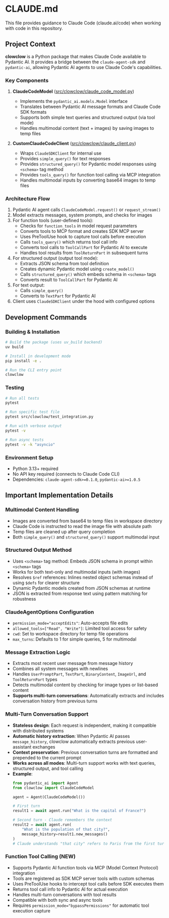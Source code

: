 # CLAUDE.md

This file provides guidance to Claude Code (claude.ai/code) when working with code in this repository.

## Project Context

**clowclow** is a Python package that makes Claude Code available to Pydantic AI. It provides a bridge between the `claude-agent-sdk` and `pydantic-ai`, allowing Pydantic AI agents to use Claude Code's capabilities.

### Key Components

1. **ClaudeCodeModel** ([src/clowclow/claude_code_model.py](src/clowclow/claude_code_model.py))
   - Implements the `pydantic_ai.models.Model` interface
   - Translates between Pydantic AI message formats and Claude Code SDK formats
   - Supports both simple text queries and structured output (via tool mode)
   - Handles multimodal content (text + images) by saving images to temp files

2. **CustomClaudeCodeClient** ([src/clowclow/claude_client.py](src/clowclow/claude_client.py))
   - Wraps `ClaudeSDKClient` for internal use
   - Provides `simple_query()` for text responses
   - Provides `structured_query()` for Pydantic model responses using `<schema>` tag method
   - Provides `tools_query()` for function tool calling via MCP integration
   - Handles multimodal inputs by converting base64 images to temp files

### Architecture Flow

1. Pydantic AI agent calls `ClaudeCodeModel.request()` or `request_stream()`
2. Model extracts messages, system prompts, and checks for images
3. For function tools (user-defined tools):
   - Checks for `function_tools` in model request parameters
   - Converts tools to MCP format and creates SDK MCP server
   - Uses PreToolUse hook to capture tool calls before execution
   - Calls `tools_query()` which returns tool call info
   - Converts tool calls to `ToolCallPart` for Pydantic AI to execute
   - Handles tool results from `ToolReturnPart` in subsequent turns
4. For structured output (output tool mode):
   - Extracts JSON schema from tool definition
   - Creates dynamic Pydantic model using `create_model()`
   - Calls `structured_query()` which embeds schema in `<schema>` tags
   - Converts result to `ToolCallPart` for Pydantic AI
5. For text output:
   - Calls `simple_query()`
   - Converts to `TextPart` for Pydantic AI
6. Client uses `ClaudeSDKClient` under the hood with configured options

## Development Commands

### Building & Installation
```bash
# Build the package (uses uv_build backend)
uv build

# Install in development mode
pip install -e .

# Run the CLI entry point
clowclow
```

### Testing
```bash
# Run all tests
pytest

# Run specific test file
pytest src/clowclow/test_integration.py

# Run with verbose output
pytest -v

# Run async tests
pytest -v -k "asyncio"
```

### Environment Setup
- Python 3.13+ required
- No API key required (connects to Claude Code CLI)
- Dependencies: `claude-agent-sdk>=0.1.0`, `pydantic-ai>=1.0.5`

## Important Implementation Details

### Multimodal Content Handling
- Images are converted from base64 to temp files in workspace directory
- Claude Code is instructed to read the image file with absolute path
- Temp files are cleaned up after query completion
- Both `simple_query()` and `structured_query()` support multimodal input

### Structured Output Method
- Uses `<schema>` tag method: Embeds JSON schema in prompt within `<schema>` tags
- Works for both text-only and multimodal inputs (with images)
- Resolves `$ref` references: Inlines nested object schemas instead of using `$defs` for clearer structure
- Dynamic Pydantic models created from JSON schemas at runtime
- JSON is extracted from response text using pattern matching for robustness

### ClaudeAgentOptions Configuration
- `permission_mode="acceptEdits"`: Auto-accepts file edits
- `allowed_tools=["Read", "Write"]`: Limited tool access for safety
- `cwd`: Set to workspace directory for temp file operations
- `max_turns`: Defaults to 1 for simple queries, 5 for multimodal

### Message Extraction Logic
- Extracts most recent user message from message history
- Combines all system messages with newlines
- Handles `UserPromptPart`, `TextPart`, `BinaryContent`, `ImageUrl`, and `ToolReturnPart` types
- Detects multimodal content by checking for image types or list-based content
- **Supports multi-turn conversations**: Automatically extracts and includes conversation history from previous turns

### Multi-Turn Conversation Support
- **Stateless design**: Each request is independent, making it compatible with distributed systems
- **Automatic history extraction**: When Pydantic AI passes `message_history`, clowclow automatically extracts previous user-assistant exchanges
- **Context preservation**: Previous conversation turns are formatted and prepended to the current prompt
- **Works across all modes**: Multi-turn support works with text queries, structured output, and tool calling
- **Example**:
  ```python
  from pydantic_ai import Agent
  from clowclow import ClaudeCodeModel

  agent = Agent(ClaudeCodeModel())

  # First turn
  result1 = await agent.run("What is the capital of France?")

  # Second turn - Claude remembers the context
  result2 = await agent.run(
      "What is the population of that city?",
      message_history=result1.new_messages()
  )
  # Claude understands "that city" refers to Paris from the first turn
  ```

### Function Tool Calling (NEW)
- Supports Pydantic AI function tools via MCP (Model Context Protocol) integration
- Tools are registered as SDK MCP server tools with custom schemas
- Uses PreToolUse hooks to intercept tool calls before SDK executes them
- Returns tool call info to Pydantic AI for actual execution
- Handles multi-turn conversations with tool results
- Compatible with both sync and async tools
- Requires `permission_mode="bypassPermissions"` for automatic tool execution capture
